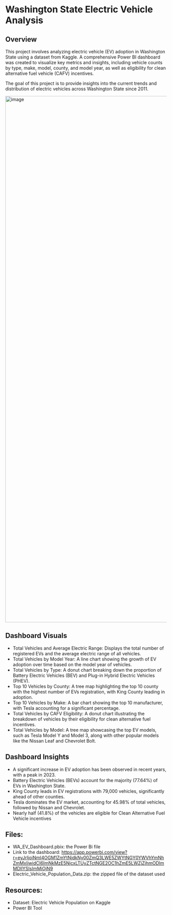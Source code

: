 # Washington State Electric Vehicle Analysis

## Overview 
This project involves analyzing electric vehicle (EV) adoption in Washington State using a dataset from Kaggle. A comprehensive Power BI dashboard was created to visualize key metrics and insights, including vehicle counts by type, make, model, county, and model year, as well as eligibility for clean alternative fuel vehicle (CAFV) incentives. 

The goal of this project is to provide insights into the current trends and distribution of electric vehicles across Washington State since 2011.

<img width="1641" alt="image" src="https://github.com/user-attachments/assets/6e4ae3db-3892-4a85-b3d6-6604799c07ab" />

## Dashboard Visuals
- Total Vehicles and Average Electric Range: Displays the total number of registered EVs and the average electric range of all vehicles.
- Total Vehicles by Model Year: A line chart showing the growth of EV adoption over time based on the model year of vehicles.
- Total Vehicles by Type: A donut chart breaking down the proportion of Battery Electric Vehicles (BEV) and Plug-in Hybrid Electric Vehicles (PHEV).
- Top 10 Vehicles by County: A tree map highlighting the top 10 county with the highest number of EVs registration, with King County leading in adoption.
- Top 10 Vehicles by Make: A bar chart showing the top 10 manufacturer, with Tesla accounting for a significant percentage.
- Total Vehicles by CAFV Eligibility: A donut chart illustrating the breakdown of vehicles by their eligibility for clean alternative fuel incentives.
- Total Vehicles by Model: A tree map showcasing the top EV models, such as Tesla Model Y and Model 3, along with other popular models like the Nissan Leaf and Chevrolet Bolt.

## Dashboard Insights 
- A significant increase in EV adoption has been observed in recent years, with a peak in 2023.
- Battery Electric Vehicles (BEVs) account for the majority (77.64%) of EVs in Washington State.
- King County leads in EV registrations with 79,000 vehicles, significantly ahead of other counties.
- Tesla dominates the EV market, accounting for 45.98% of total vehicles, followed by Nissan and Chevrolet.
- Nearly half (41.8%) of the vehicles are eligible for Clean Alternative Fuel Vehicle incentives

## Files: 
- WA_EV_Dashboard.pbix: the Power Bi file
- Link to the dashboard: https://app.powerbi.com/view?r=eyJrIjoiNmI4OGM1ZmYtNjdkNy00ZmQ3LWE5ZWYtNGY0YWVhYmNhZmMxIiwidCI6ImNkMzE5NjcxLTUyZTctNGE2OC1hZmE5LWZjZjhmODlmMDllYSIsImMiOjN9
- Electric_Vehicle_Population_Data.zip: the zipped file of the dataset used

## Resources: 
- Dataset: Electric Vehicle Population on Kaggle
- Power BI Tool
